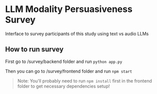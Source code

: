 # LLM Modality Persuasiveness Survey

Interface to survey participants of this study using text vs audio LLMs

## How to run survey

First go to /survey/backend folder and run `python app.py`

Then you can go to /survey/frontend folder and run `npm start`

> Note: You'll probably need to run `npm install` first in the frontend folder to get necessary dependencies setup!
